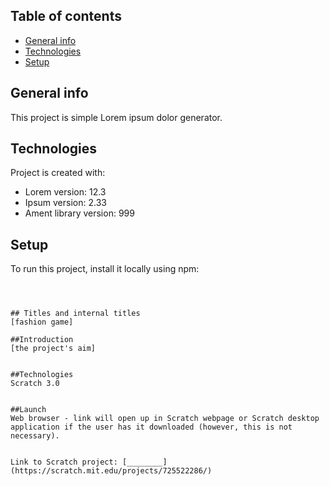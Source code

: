 
## Table of contents
* [General info](#general-info)
* [Technologies](#technologies)
* [Setup](#setup)

## General info
This project is simple Lorem ipsum dolor generator.
	
## Technologies
Project is created with:
* Lorem version: 12.3
* Ipsum version: 2.33
* Ament library version: 999
	
## Setup
To run this project, install it locally using npm:

```



## Titles and internal titles
[fashion game]

##Introduction
[the project's aim]


##Technologies
Scratch 3.0


##Launch
Web browser - link will open up in Scratch webpage or Scratch desktop application if the user has it downloaded (however, this is not necessary). 


Link to Scratch project: [________](https://scratch.mit.edu/projects/725522286/) 


